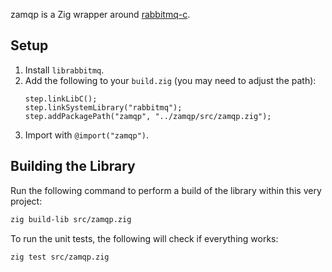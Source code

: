 zamqp is a Zig wrapper around [rabbitmq-c](https://github.com/alanxz/rabbitmq-c).

## Setup
1. Install `librabbitmq`.
2. Add the following to your `build.zig` (you may need to adjust the path):
    ```zig
    step.linkLibC();
    step.linkSystemLibrary("rabbitmq");
    step.addPackagePath("zamqp", "../zamqp/src/zamqp.zig");
    ```
3. Import with `@import("zamqp")`.

## Building the Library

Run the following command to perform a build of the library within this very project:

```sh
zig build-lib src/zamqp.zig
```

To run the unit tests, the following will check if everything works:

```sh
zig test src/zamqp.zig
```
